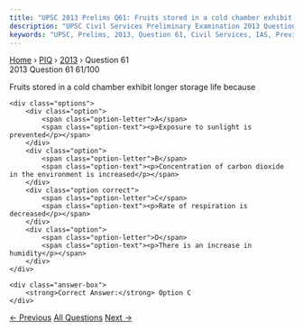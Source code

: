```yaml
---
title: "UPSC 2013 Prelims Q61: Fruits stored in a cold chamber exhibit longer storage life..."
description: "UPSC Civil Services Preliminary Examination 2013 Question 61 with options and answer"
keywords: "UPSC, Prelims, 2013, Question 61, Civil Services, IAS, Previous Year Questions"
---
```


<nav class="breadcrumb">
    <a href="../../">Home</a>
    <span>›</span>
    <a href="../">PIQ</a>
    <span>›</span>
    <a href="./">2013</a>
    <span>›</span>
    <span>Question 61</span>
</nav>

<div class="question-header">
    <div class="question-meta">
        <span class="year-badge">2013</span>
        <span class="question-number">Question 61</span>
        <span class="progress">61/100</span>
    </div>
    <div class="progress-bar">
        <div class="progress-fill" style="width: 61.0%"></div>
    </div>
</div>

<div class="question-content">
    <div class="question-text">
        <p>Fruits stored in a cold chamber exhibit longer storage life because</p>
    </div>
    
    <div class="options">
        <div class="option">
            <span class="option-letter">A</span>
            <span class="option-text"><p>Exposure to sunlight is prevented</p></span>
        </div>
        <div class="option">
            <span class="option-letter">B</span>
            <span class="option-text"><p>Concentration of carbon dioxide in the environment is increased</p></span>
        </div>
        <div class="option correct">
            <span class="option-letter">C</span>
            <span class="option-text"><p>Rate of respiration is decreased</p></span>
        </div>
        <div class="option">
            <span class="option-letter">D</span>
            <span class="option-text"><p>There is an increase in humidity</p></span>
        </div>
    </div>

    <div class="answer-box">
        <strong>Correct Answer:</strong> Option C
    </div>
</div>

<div class="question-nav">
    <a href="../q060-supply-of-money-remaining-the-same-when-there-is-a/" class="nav-btn prev">← Previous</a>
    <a href="../" class="nav-btn center">All Questions</a>
    <a href="../q062-consider-the-following-fauna-of-india-1-gharial-2/" class="nav-btn next">Next →</a>
</div>
